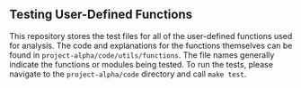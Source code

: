 ## Testing User-Defined Functions

This repository stores the test files for all of the user-defined functions 
used for analysis. The code and explanations for the functions themselves can 
be found in `project-alpha/code/utils/functions`. The file names generally 
indicate the functions or modules being tested. To run the tests, please 
navigate to the `project-alpha/code` directory and call `make test`. 
